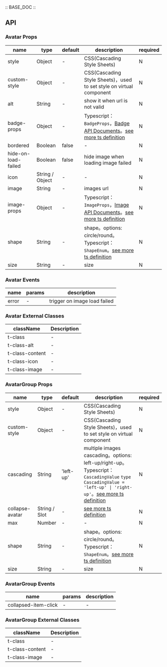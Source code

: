 :: BASE_DOC ::

## API


### Avatar Props

name | type | default | description | required
-- | -- | -- | -- | --
style | Object | - | CSS(Cascading Style Sheets) | N
custom-style | Object | - | CSS(Cascading Style Sheets)，used to set style on virtual component | N
alt | String | - | show it when url is not valid | N
badge-props | Object | - | Typescript：`BadgeProps`，[Badge API Documents](./badge?tab=api)。[see more ts definition](https://github.com/Tencent/tdesign-miniprogram/tree/develop/packages/components/avatar/type.ts) | N
bordered | Boolean | false | \- | N
hide-on-load-failed | Boolean | false | hide image when loading image failed | N
icon | String / Object | - | \- | N
image | String | - | images url | N
image-props | Object | - | Typescript：`ImageProps`，[Image API Documents](./image?tab=api)。[see more ts definition](https://github.com/Tencent/tdesign-miniprogram/tree/develop/packages/components/avatar/type.ts) | N
shape | String | - | shape。options: circle/round。Typescript：`ShapeEnum`。[see more ts definition](https://github.com/Tencent/tdesign-miniprogram/blob/develop/packages/components/common/common.ts) | N
size | String | - | size | N

### Avatar Events

name | params | description
-- | -- | --
error | - | trigger on image load failed

### Avatar External Classes

className | Description
-- | --
t-class | \-
t-class-alt | \-
t-class-content | \-
t-class-icon | \-
t-class-image | \-


### AvatarGroup Props

name | type | default | description | required
-- | -- | -- | -- | --
style | Object | - | CSS(Cascading Style Sheets) | N
custom-style | Object | - | CSS(Cascading Style Sheets)，used to set style on virtual component | N
cascading | String | 'left-up' | multiple images cascading。options: left-up/right-up。Typescript：`CascadingValue` `type CascadingValue = 'left-up' \| 'right-up'`。[see more ts definition](https://github.com/Tencent/tdesign-miniprogram/tree/develop/packages/components/avatar-group/type.ts) | N
collapse-avatar | String / Slot | - | [see more ts definition](https://github.com/Tencent/tdesign-miniprogram/blob/develop/packages/components/common/common.ts) | N
max | Number | - | \- | N
shape | String | - | shape。options: circle/round。Typescript：`ShapeEnum`。[see more ts definition](https://github.com/Tencent/tdesign-miniprogram/blob/develop/packages/components/common/common.ts) | N
size | String | - | size | N

### AvatarGroup Events

name | params | description
-- | -- | --
collapsed-item-click | - | \-

### AvatarGroup External Classes

className | Description
-- | --
t-class | \-
t-class-content | \-
t-class-image | \-
